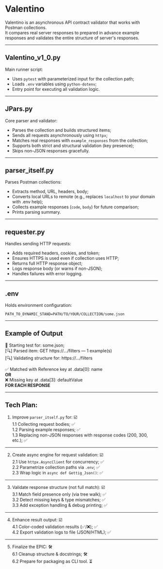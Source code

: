 # Valentino  
Valentino is an asynchronous API contract validator that works with Postman collections.  
It compares real server responses to prepared in advance example responses and validates the entire structure of server's responses.

---

## Valentino_v1_0.py  
Main runner script:  

- Uses `pytest` with parameterized input for the collection path;  
- Loads `.env` variables using `python-dotenv`;  
- Entry point for executing all validation logic.

---

## JPars.py  
Core parser and validator:  

- Parses the collection and builds structured items;  
- Sends all requests asynchronously using `httpx`;  
- Matches real responses with `example_responses` from the collection;  
- Supports both strict and structural validation (key presence);  
- Skips non-JSON responses gracefully.

---

## parser_itself.py  
Parses Postman collections:

- Extracts method, URL, headers, body;  
- Converts local URLs to remote (e.g., replaces `localhost` to your domain with .env help);  
- Collects example responses (`code`, `body`) for future comparison;
- Prints parsing summary.

---

## requester.py  
Handles sending HTTP requests:

- Adds required headers, cookies, and token;  
- Ensures HTTPS is used even if collection uses HTTP;  
- Returns full HTTP response object;  
- Logs response body (or warns if non-JSON);  
- Handles failures with error logging.

---

## .env  
Holds environment configuration:
```env
PATH_TO_DYNAMIC_STAND=PATH/TO/YOUR/COLLECTION/some.json
```

---

## Example of Output
🧪 Starting test for: some.json; \
[🔍] Parsed item: GET https://.../filters — 1 example(s) \
[🔍] Validating structure for: https://.../filters

✅ Matched with Reference key at .data[0]: name \
**OR** \
❌ Missing key at .data[3]: defaultValue \
**FOR EACH RESPONSE**

---

## Tech Plan:

1. Improve `parser_itself.py` for: ☑️ \
   1.1 Collecting request bodies; ✅  
   1.2 Parsing example responses; ✅  
   1.3 Replacing non-JSON responses with response codes (200, 300, etc.); ✅  
---
2. Create async engine for request validation: ☑️  
   2.1 Use `httpx.AsyncClient` for concurrency; ✅  
   2.2 Parametrize collection paths via `.env`; ✅  
   2.3 Wrap logic in `async def Gettig_Json()`: ✅  
---
3. Validate response structure (not full match): ☑️  
   3.1 Match field presence only (via tree walk); ✅  
   3.2 Detect missing keys & type mismatches; ✅  
   3.3 Add exception handling & debug printing; ✅  
---
4. Enhance result output: ☑️  
   4.1 Color-coded validation results (✅/❌); ✅ \
   4.2 Export validation logs to file (JSON/HTML); ✅  
---
5. Finalize the EPIC: 🛠 \
   6.1 Cleanup structure & docstrings; 🛠  \
   6.2 Prepare for packaging as CLI tool. ⏳  
